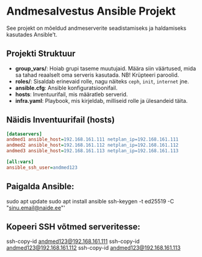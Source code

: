 
# Andmesalvestus Ansible Projekt

See projekt on mõeldud andmeserverite seadistamiseks ja haldamiseks kasutades Ansible't.

## Projekti Struktuur

- **group_vars/**: Hoiab grupi taseme muutujaid. Määra siin väärtused, mida sa tahad reaalselt oma serveris kasutada. NB! Krüpteeri paroolid.
- **roles/**: Sisaldab erinevaid rolle, nagu näiteks `ceph`, `init`, `internet` jne.
- **ansible.cfg**: Ansible konfiguratsioonifail.
- **hosts**: Inventuurifail, mis määratleb serverid.
- **infra.yaml**: Playbook, mis kirjeldab, milliseid rolle ja ülesandeid täita.

## Näidis Inventuurifail (hosts)

```ini
[dataservers]
andmed1 ansible_host=192.168.161.111 netplan_ip=192.168.161.111
andmed2 ansible_host=192.168.161.112 netplan_ip=192.168.161.112
andmed3 ansible_host=192.168.161.113 netplan_ip=192.168.161.113

[all:vars]
ansible_ssh_user=andmed123
```
## Paigalda Ansible:

sudo apt update
sudo apt install ansible
ssh-keygen -t ed25519 -C "sinu.email@naide.ee"'

## Kopeeri SSH võtmed serveritesse:

ssh-copy-id andmed123@192.168.161.111
ssh-copy-id andmed123@192.168.161.112
ssh-copy-id andmed123@192.168.161.113

